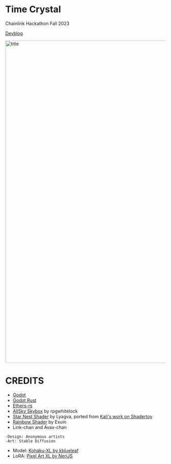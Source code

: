 # Time Crystal
Chainlink Hackathon Fall 2023

[Devblog](https://github.com/Cactoidal/Time-Crystal/blob/main/godot/README.md)

<img width="1014" alt="title" src="https://github.com/Cactoidal/Time-Crystal/assets/115384394/ffb55d91-9b54-435f-b443-aae0b60b60b8">


# CREDITS

* [Godot](https://github.com/godotengine/godot)
* [Godot Rust](https://github.com/godot-rust/gdnative)
* [Ethers-rs](https://github.com/gakonst/ethers-rs)
* [AllSky Skybox](https://github.com/rpgwhitelock/AllSkyFree_Godot) by rpgwhitelock
* [Star Nest Shader](https://godotshaders.com/shader/star-nest-2/) by Lyagva, ported from [Kali's work on Shadertoy](https://www.shadertoy.com/view/XlfGRj)
* [Rainbow Shader](https://godotshaders.com/shader/moving-rainbow-gradient/) by Exuin
* Link-chan and Avax-chan
```
-Design: Anonymous artists
-Art: Stable Diffusion
```
* Model: [Kohaku-XL by kblueleaf](https://civitai.com/models/162577/kohaku-xl-beta)
* LoRA: [Pixel Art XL by NeriJS](https://civitai.com/models/120096?modelVersionId=135931)
